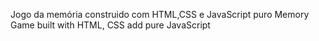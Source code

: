Jogo da memória construido com HTML,CSS e JavaScript puro
Memory Game built with HTML, CSS add pure JavaScript 
